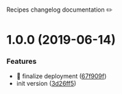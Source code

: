 Recipes changelog documentation ✏️

# 1.0.0 (2019-06-14)


### Features

* 🎸 finalize deployment ([67f909f](https://github.com/ciklum-digital/recipes/commit/67f909f))
* init version ([3d26ff5](https://github.com/ciklum-digital/recipes/commit/3d26ff5))
